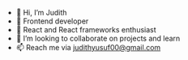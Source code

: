- 👋 Hi, I’m Judith
- 👀 Frontend developer 
- 🌱 React and React frameworks enthusiast
- 🤗 I’m looking to collaborate on projects and learn
- 📫 Reach me via judithyusuf00@gmail.com

<!---
judithlk/judithlk is a ✨ special ✨ repository because its `README.md` (this file) appears on your GitHub profile.
You can click the Preview link to take a look at your changes.
--->
